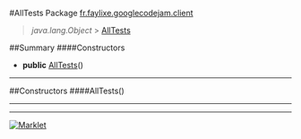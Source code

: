#AllTests
Package <a href="README.md"> fr.faylixe.googlecodejam.client</a><br>

> *java.lang.Object* > <a href="AllTests.md"> AllTests</a>



##Summary
####Constructors
* **public** <a href="#alltests"> AllTests</a>()

---


##Constructors
####AllTests()
> 


---

---

[![Marklet](https://img.shields.io/badge/Generated%20by-Marklet-green.svg)](https://github.com/Faylixe/marklet)